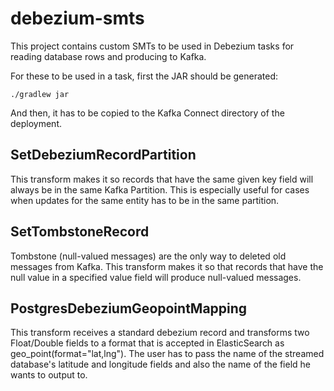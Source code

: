 # debezium-smts

This project contains custom SMTs to be used in Debezium tasks for reading
database rows and producing to Kafka.

For these to be used in a task, first the JAR should be generated:

```
./gradlew jar
```

And then, it has to be copied to the Kafka Connect directory of the deployment.

##  SetDebeziumRecordPartition

This transform makes it so records that have the same given key field will
always be in the same Kafka Partition. This is especially useful for cases
when updates for the same entity has to be in the same partition.

## SetTombstoneRecord

Tombstone (null-valued messages) are the only way to deleted old messages from
Kafka. This transform makes it so that records that have the null value in a
specified value field will produce null-valued messages.

## PostgresDebeziumGeopointMapping

This transform receives a standard debezium record and transforms two Float/Double fields to
a format that is accepted in ElasticSearch as geo_point(format="lat,lng").
The user has to pass the name of the streamed database's latitude and longitude fields and
also the name of the field he wants to output to.